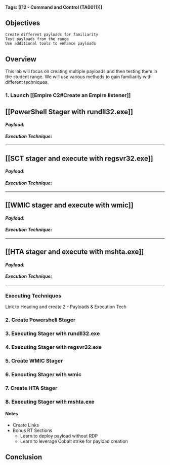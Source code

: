 #### Tags: [[12 - Command and Control (TA0011)]]

## Objectives

    Create different payloads for familiarity
    Test payloads from the range
    Use additional tools to enhance payloads
## Overview
This lab will focus on creating multiple payloads and then testing them in the student range. We will use various methods to gain familiarity with different techniques.

### 1. Launch [[Empire C2#Create an Empire listener]]

## [[PowerShell Stager with rundll32.exe]]

#### *Payload:* 

#### *Execution Technique:* 

----
## [[SCT stager and execute with regsvr32.exe]]

#### *Payload:*

#### *Execution Technique:*

---
## [[WMIC stager and execute with wmic]]

#### *Payload:*

#### *Execution Technique:*

---

## [[HTA stager and execute with mshta.exe]]

#### *Payload:*

#### *Execution Technique:*

----
### Executing Techniques

Link to Heading
and create 2 - Payloads & Execution Tech 



### 2. Create Powershell Stager

### 3. Executing Stager with rundll32.exe

### 4. Executing Stager with regsvr32.exe

### 5. Create WMIC Stager

### 6. Executing Stager with wmic

### 7. Create HTA Stager

### 8. Executing Stager with mshta.exe


#### Notes
- Create Links
- Bonus RT Sections 
	- Learn to deploy payload without RDP 
	- Learn to leverage Cobalt strike for payload creation

## Conclusion

